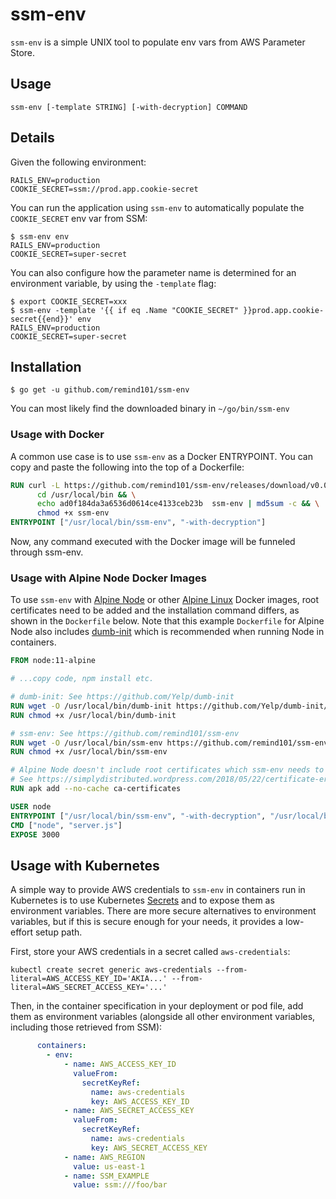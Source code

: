 # ssm-env

`ssm-env` is a simple UNIX tool to populate env vars from AWS Parameter Store.

## Usage

```console
ssm-env [-template STRING] [-with-decryption] COMMAND
```

## Details

Given the following environment:

```
RAILS_ENV=production
COOKIE_SECRET=ssm://prod.app.cookie-secret
```

You can run the application using `ssm-env` to automatically populate the `COOKIE_SECRET` env var from SSM:

```console
$ ssm-env env
RAILS_ENV=production
COOKIE_SECRET=super-secret
```

You can also configure how the parameter name is determined for an environment variable, by using the `-template` flag:

```console
$ export COOKIE_SECRET=xxx
$ ssm-env -template '{{ if eq .Name "COOKIE_SECRET" }}prod.app.cookie-secret{{end}}' env
RAILS_ENV=production
COOKIE_SECRET=super-secret
```

## Installation

```console
$ go get -u github.com/remind101/ssm-env
```

You can most likely find the downloaded binary in `~/go/bin/ssm-env`

### Usage with Docker

A common use case is to use `ssm-env` as a Docker ENTRYPOINT. You can copy and paste the following into the top of a Dockerfile:

```dockerfile
RUN curl -L https://github.com/remind101/ssm-env/releases/download/v0.0.2/ssm-env > /usr/local/bin/ssm-env && \
      cd /usr/local/bin && \
      echo ad0f184da3a6536d0614ce4133ceb23b  ssm-env | md5sum -c && \
      chmod +x ssm-env
ENTRYPOINT ["/usr/local/bin/ssm-env", "-with-decryption"]
```

Now, any command executed with the Docker image will be funneled through ssm-env.

### Usage with Alpine Node Docker Images

To use `ssm-env` with [Alpine Node](https://github.com/mhart/alpine-node) or other
[Alpine Linux](https://alpinelinux.org/) Docker images, root certificates need to be added and the installation
command differs, as shown in the `Dockerfile` below. Note that this example `Dockerfile` for Alpine Node also
includes [dumb-init](https://github.com/Yelp/dumb-init) which is recommended when running Node in containers.

```dockerfile
FROM node:11-alpine

# ...copy code, npm install etc.

# dumb-init: See https://github.com/Yelp/dumb-init
RUN wget -O /usr/local/bin/dumb-init https://github.com/Yelp/dumb-init/releases/download/v1.2.2/dumb-init_1.2.2_amd64
RUN chmod +x /usr/local/bin/dumb-init

# ssm-env: See https://github.com/remind101/ssm-env
RUN wget -O /usr/local/bin/ssm-env https://github.com/remind101/ssm-env/releases/download/v0.0.2/ssm-env
RUN chmod +x /usr/local/bin/ssm-env

# Alpine Node doesn't include root certificates which ssm-env needs to talk to AWS.
# See https://simplydistributed.wordpress.com/2018/05/22/certificate-error-with-go-http-client-in-alpine-docker/
RUN apk add --no-cache ca-certificates

USER node
ENTRYPOINT ["/usr/local/bin/ssm-env", "-with-decryption", "/usr/local/bin/dumb-init", "--"]
CMD ["node", "server.js"]
EXPOSE 3000
```

## Usage with Kubernetes

A simple way to provide AWS credentials to `ssm-env` in containers run in Kubernetes is to use Kubernetes
[Secrets](https://kubernetes.io/docs/tasks/inject-data-application/distribute-credentials-secure/) and to expose
them as environment variables. There are more secure alternatives to environment variables, but if this is secure
enough for your needs, it provides a low-effort setup path.

First, store your AWS credentials in a secret called `aws-credentials`:

```shell
kubectl create secret generic aws-credentials --from-literal=AWS_ACCESS_KEY_ID='AKIA...' --from-literal=AWS_SECRET_ACCESS_KEY='...'
```

Then, in the container specification in your deployment or pod file, add them as environment variables (alongside
all other environment variables, including those retrieved from SSM):

```yaml
      containers:
        - env:
            - name: AWS_ACCESS_KEY_ID
              valueFrom:
                secretKeyRef:
                  name: aws-credentials
                  key: AWS_ACCESS_KEY_ID
            - name: AWS_SECRET_ACCESS_KEY
              valueFrom:
                secretKeyRef:
                  name: aws-credentials
                  key: AWS_SECRET_ACCESS_KEY
            - name: AWS_REGION
              value: us-east-1
            - name: SSM_EXAMPLE
              value: ssm:///foo/bar
```
